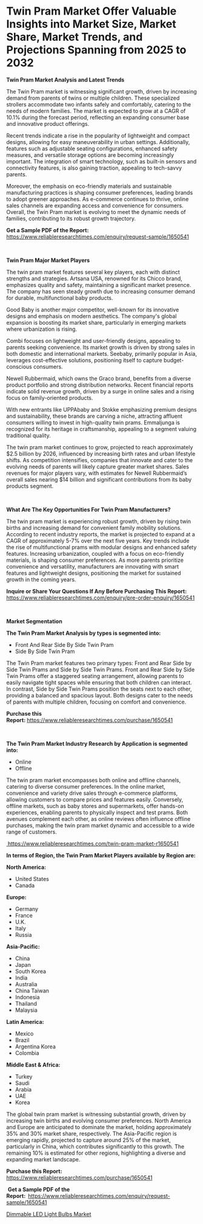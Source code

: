 <p><h1>Twin Pram Market Offer Valuable Insights into Market Size, Market Share, Market Trends, and Projections Spanning from 2025 to 2032</h1></p><p><strong>Twin Pram Market Analysis and Latest Trends</strong></p>
<p><p>The Twin Pram market is witnessing significant growth, driven by increasing demand from parents of twins or multiple children. These specialized strollers accommodate two infants safely and comfortably, catering to the needs of modern families. The market is expected to grow at a CAGR of 10.1% during the forecast period, reflecting an expanding consumer base and innovative product offerings.</p><p>Recent trends indicate a rise in the popularity of lightweight and compact designs, allowing for easy maneuverability in urban settings. Additionally, features such as adjustable seating configurations, enhanced safety measures, and versatile storage options are becoming increasingly important. The integration of smart technology, such as built-in sensors and connectivity features, is also gaining traction, appealing to tech-savvy parents.</p><p>Moreover, the emphasis on eco-friendly materials and sustainable manufacturing practices is shaping consumer preferences, leading brands to adopt greener approaches. As e-commerce continues to thrive, online sales channels are expanding access and convenience for consumers. Overall, the Twin Pram market is evolving to meet the dynamic needs of families, contributing to its robust growth trajectory.</p></p>
<p><strong>Get a Sample PDF of the Report:&nbsp;</strong> <a href="https://www.reliableresearchtimes.com/enquiry/request-sample/1650541?utm_campaign=2722&utm_medium=2&utm_source=Github&utm_content=ia&utm_term=04042025&utm_id=twin-pram">https://www.reliableresearchtimes.com/enquiry/request-sample/1650541</a></p>
<p>&nbsp;</p>
<p><strong>Twin Pram Major Market Players</strong></p>
<p><p>The twin pram market features several key players, each with distinct strengths and strategies. Artsana USA, renowned for its Chicco brand, emphasizes quality and safety, maintaining a significant market presence. The company has seen steady growth due to increasing consumer demand for durable, multifunctional baby products. </p><p>Good Baby is another major competitor, well-known for its innovative designs and emphasis on modern aesthetics. The company's global expansion is boosting its market share, particularly in emerging markets where urbanization is rising. </p><p>Combi focuses on lightweight and user-friendly designs, appealing to parents seeking convenience. Its market growth is driven by strong sales in both domestic and international markets. Seebaby, primarily popular in Asia, leverages cost-effective solutions, positioning itself to capture budget-conscious consumers. </p><p>Newell Rubbermaid, which owns the Graco brand, benefits from a diverse product portfolio and strong distribution networks. Recent financial reports indicate solid revenue growth, driven by a surge in online sales and a rising focus on family-oriented products. </p><p>With new entrants like UPPAbaby and Stokke emphasizing premium designs and sustainability, these brands are carving a niche, attracting affluent consumers willing to invest in high-quality twin prams. Emmaljunga is recognized for its heritage in craftsmanship, appealing to a segment valuing traditional quality.</p><p>The twin pram market continues to grow, projected to reach approximately $2.5 billion by 2026, influenced by increasing birth rates and urban lifestyle shifts. As competition intensifies, companies that innovate and cater to the evolving needs of parents will likely capture greater market shares. Sales revenues for major players vary, with estimates for Newell Rubbermaid’s overall sales nearing $14 billion and significant contributions from its baby products segment.</p></p>
<p>&nbsp;</p>
<p><strong>What Are The Key Opportunities For Twin Pram Manufacturers?</strong></p>
<p><p>The twin pram market is experiencing robust growth, driven by rising twin births and increasing demand for convenient family mobility solutions. According to recent industry reports, the market is projected to expand at a CAGR of approximately 5-7% over the next five years. Key trends include the rise of multifunctional prams with modular designs and enhanced safety features. Increasing urbanization, coupled with a focus on eco-friendly materials, is shaping consumer preferences. As more parents prioritize convenience and versatility, manufacturers are innovating with smart features and lightweight designs, positioning the market for sustained growth in the coming years.</p></p>
<p><strong>Inquire or Share Your Questions If Any Before Purchasing This Report:</strong> <a href="https://www.reliableresearchtimes.com/enquiry/pre-order-enquiry/1650541?utm_campaign=2722&utm_medium=2&utm_source=Github&utm_content=ia&utm_term=04042025&utm_id=twin-pram">https://www.reliableresearchtimes.com/enquiry/pre-order-enquiry/1650541</a></p>
<p>&nbsp;</p>
<p><strong>Market Segmentation</strong></p>
<p><strong>The Twin Pram Market Analysis by types is segmented into:</strong></p>
<p><ul><li>Front And Rear Side By Side Twin Pram</li><li>Side By Side Twin Pram</li></ul></p>
<p><p>The Twin Pram market features two primary types: Front and Rear Side by Side Twin Prams and Side by Side Twin Prams. Front and Rear Side by Side Twin Prams offer a staggered seating arrangement, allowing parents to easily navigate tight spaces while ensuring that both children can interact. In contrast, Side by Side Twin Prams position the seats next to each other, providing a balanced and spacious layout. Both designs cater to the needs of parents with multiple children, focusing on comfort and convenience.</p></p>
<p><strong>Purchase this Report:&nbsp;</strong><a href="https://www.reliableresearchtimes.com/purchase/1650541?utm_campaign=2722&utm_medium=2&utm_source=Github&utm_content=ia&utm_term=04042025&utm_id=twin-pram">https://www.reliableresearchtimes.com/purchase/1650541</a></p>
<p>&nbsp;</p>
<p><strong>The Twin Pram Market Industry Research by Application is segmented into:</strong></p>
<p><ul><li>Online</li><li>Offline</li></ul></p>
<p><p>The twin pram market encompasses both online and offline channels, catering to diverse consumer preferences. In the online market, convenience and variety drive sales through e-commerce platforms, allowing customers to compare prices and features easily. Conversely, offline markets, such as baby stores and supermarkets, offer hands-on experiences, enabling parents to physically inspect and test prams. Both avenues complement each other, as online reviews often influence offline purchases, making the twin pram market dynamic and accessible to a wide range of customers.</p></p>
<p><a href="https://www.reliableresearchtimes.com/twin-pram-market-r1650541?utm_campaign=2722&utm_medium=2&utm_source=Github&utm_content=ia&utm_term=04042025&utm_id=twin-pram">&nbsp;https://www.reliableresearchtimes.com/twin-pram-market-r1650541</a></p>
<p><strong>In terms of Region, the Twin Pram Market Players available by Region are:</strong></p>
<p>
    <p> <strong> North America: </strong>
        <ul>
            <li>United States</li>
            <li>Canada</li>
        </ul>
        </p> 
    <p> <strong> Europe: </strong>
        <ul>
            <li>Germany</li>
            <li>France</li>
            <li>U.K.</li>
            <li>Italy</li>
            <li>Russia</li>
        </ul>
        </p> 
    <p> <strong> Asia-Pacific: </strong>
        <ul>
            <li>China</li>
            <li>Japan</li>
            <li>South Korea</li>
            <li>India</li>
            <li>Australia</li>
            <li>China Taiwan</li>
            <li>Indonesia</li>
            <li>Thailand</li>
            <li>Malaysia</li>
        </ul>
        </p> 
    <p> <strong> Latin America: </strong>
        <ul>
            <li>Mexico</li>
            <li>Brazil</li>
            <li>Argentina Korea</li>
            <li>Colombia</li>
        </ul>
        </p> 
    <p> <strong> Middle East & Africa: </strong>
        <ul>
            <li>Turkey</li>
            <li>Saudi</li>
            <li>Arabia</li>
            <li>UAE</li>
            <li>Korea</li>
        </ul>
    </p>
    </p>
<p><p>The global twin pram market is witnessing substantial growth, driven by increasing twin births and evolving consumer preferences. North America and Europe are anticipated to dominate the market, holding approximately 35% and 30% market share, respectively. The Asia-Pacific region is emerging rapidly, projected to capture around 25% of the market, particularly in China, which contributes significantly to this growth. The remaining 10% is estimated for other regions, highlighting a diverse and expanding market landscape.</p></p>
<p><strong>Purchase this Report: </strong><a href="https://www.reliableresearchtimes.com/purchase/1650541?utm_campaign=2722&utm_medium=2&utm_source=Github&utm_content=ia&utm_term=04042025&utm_id=twin-pram">https://www.reliableresearchtimes.com/purchase/1650541</a></p>
<p>&nbsp;<strong>Get a Sample PDF of the Report:&nbsp;&nbsp;</strong><a href="https://www.reliableresearchtimes.com/enquiry/request-sample/1650541?utm_campaign=2722&utm_medium=2&utm_source=Github&utm_content=ia&utm_term=04042025&utm_id=twin-pram">https://www.reliableresearchtimes.com/enquiry/request-sample/1650541</a></p>
<p><strong></strong></p>
<p><p><a href="https://github.com/ezahdyre/Market-Research-Report-List-1/blob/main/dimmable-led-light-bulbs-market.md?utm_campaign=2722&utm_medium=2&utm_source=Github&utm_content=ia&utm_term=04042025&utm_id=twin-pram">Dimmable LED Light Bulbs Market</a></p></p>